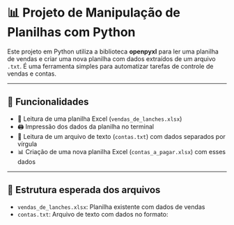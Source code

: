# 📊 Projeto de Manipulação de Planilhas com Python

Este projeto em Python utiliza a biblioteca **openpyxl** para ler uma planilha de vendas e criar uma nova planilha com dados extraídos de um arquivo `.txt`. É uma ferramenta simples para automatizar tarefas de controle de vendas e contas.

---

## 🚀 Funcionalidades

- 📂 Leitura de uma planilha Excel (`vendas_de_lanches.xlsx`)
- 🖨️ Impressão dos dados da planilha no terminal
- 📄 Leitura de um arquivo de texto (`contas.txt`) com dados separados por vírgula
- 📊 Criação de uma nova planilha Excel (`contas_a_pagar.xlsx`) com esses dados

---

## 📁 Estrutura esperada dos arquivos

- `vendas_de_lanches.xlsx`: Planilha existente com dados de vendas
- `contas.txt`: Arquivo de texto com dados no formato:
